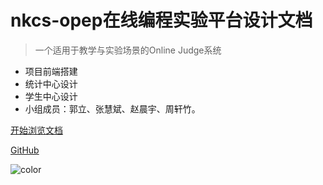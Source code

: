 # nkcs-opep在线编程实验平台设计文档

> 一个适用于教学与实验场景的Online Judge系统

- 项目前端搭建
- 统计中心设计
- 学生中心设计
- 小组成员：郭立、张慧斌、赵晨宇、周轩竹。

[开始浏览文档](introduction)
<!-- [Demo Sandbox](https://codesandbox.io/s/xv36w4695o) -->
[GitHub](https://github.com/nestdream/bugfree)

![color](#f0f0f0)
